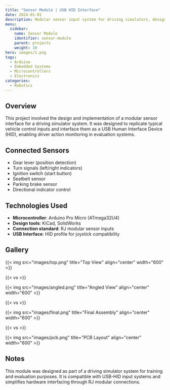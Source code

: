 ```yaml
---
title: "Sensor Module | USB HID Interface"
date: 2024-01-01
description: Modular sensor input system for driving simulators, designed with Arduino Pro Micro and RJ interfaces.
menu:
  sidebar:
    name: Sensor Module
    identifier: sensor-module
    parent: projects
    weight: 10
hero: images/1.png
tags:
  - Arduino
  - Embedded Systems
  - Microcontrollers
  - Electronics
categories:
  - Robotics
---
```


## Overview

This project involved the design and implementation of a modular sensor interface for a driving simulator system. It was designed to replicate typical vehicle control inputs and interface them as a USB Human Interface Device (HID), enabling driver action monitoring in evaluation systems.

## Connected Sensors

- Gear lever (position detection)
- Turn signals (left/right indicators)
- Ignition switch (start button)
- Seatbelt sensor
- Parking brake sensor
- Directional indicator control

## Technologies Used

- **Microcontroller**: Arduino Pro Micro (ATmega32U4)
- **Design tools**: KiCad, SolidWorks
- **Connection standard**: RJ modular sensor inputs
- **USB Interface**: HID profile for joystick compatibility

## Gallery


{{< img src="images/top.png" title="Top View" align="center" width="600" >}}

{{< vs >}}

{{< img src="images/angled.png" title="Angled View" align="center" width="600" >}}

{{< vs >}}

{{< img src="images/final.png" title="Final Assembly" align="center" width="600" >}}

{{< vs >}}

{{< img src="images/pcb.png" title="PCB Layout" align="center" width="600" >}}



## Notes

This module was designed as part of a driving simulator system for training and evaluation purposes. It is compatible with USB-HID input systems and simplifies hardware interfacing through RJ modular connections.
